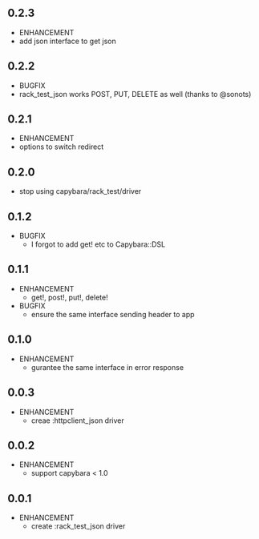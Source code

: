## 0.2.3
* ENHANCEMENT
 * add json interface to get json

## 0.2.2
* BUGFIX
 * rack_test_json works POST, PUT, DELETE as well (thanks to @sonots)

## 0.2.1
* ENHANCEMENT
 * options to switch redirect

## 0.2.0
* stop using capybara/rack_test/driver

## 0.1.2
* BUGFIX
   * I forgot to add get! etc to Capybara::DSL

## 0.1.1
* ENHANCEMENT
    * get!, post!, put!, delete!
* BUGFIX
    * ensure the same interface sending header to app

## 0.1.0
* ENHANCEMENT
    * gurantee the same interface in error response

## 0.0.3
* ENHANCEMENT
    * creae :httpclient_json driver

## 0.0.2
* ENHANCEMENT
    * support capybara < 1.0

## 0.0.1
* ENHANCEMENT
    * create :rack_test_json driver
